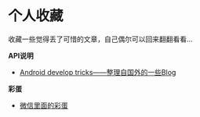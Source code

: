 # 个人收藏

收藏一些觉得丢了可惜的文章，自己偶尔可以回来翻翻看看...



**API说明**

- [Android develop tricks——整理自国外的一些Blog](http://blog.csdn.net/eclipsexys/article/details/45190921)


**彩蛋**

- [微信里面的彩蛋](https://gist.github.com/wong2/0b815c4addeec04f3553)